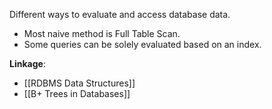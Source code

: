 Different ways to evaluate and access database data.
- Most naive method is Full Table Scan.
- Some queries can be solely evaluated based on an index.

**Linkage**:
- [[RDBMS Data Structures]]
- [[B+ Trees in Databases]]